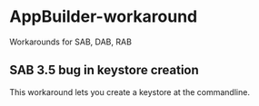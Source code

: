 # AppBuilder-workaround
Workarounds for SAB, DAB, RAB

## SAB 3.5 bug in keystore creation

This workaround lets you create a keystore at the commandline.
